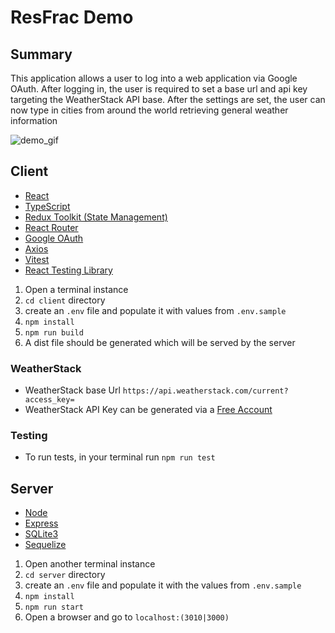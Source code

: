 # ResFrac Demo

## Summary

This application allows a user to log into a web application via Google OAuth. After logging in, the user is required to set a base url and api key targeting the WeatherStack API base. After the settings are set, the user can now type in cities from around the world retrieving general weather information

![demo_gif](https://github.com/user-attachments/assets/46200d7b-353b-46f7-83d7-3509fe881485)

## Client

- [React](https://react.dev/)
- [TypeScript](https://www.typescriptlang.org/)
- [Redux Toolkit (State Management)](https://redux-toolkit.js.org/)
- [React Router](https://reactrouter.com/en/main)
- [Google OAuth](https://www.npmjs.com/package/@react-oauth/google)
- [Axios](https://axios-http.com/docs/intro)
- [Vitest](https://vitest.dev/)
- [React Testing Library](https://testing-library.com/docs/react-testing-library/intro/)

1. Open a terminal instance
2. `cd client` directory
3. create an `.env` file and populate it with values from `.env.sample`
4. `npm install`
5. `npm run build`
6. A dist file should be generated which will be served by the server

### WeatherStack

- WeatherStack base Url `https://api.weatherstack.com/current?access_key=`
- WeatherStack API Key can be generated via a [Free Account](https://weatherstack.com/signup/free)

### Testing

- To run tests, in your terminal run `npm run test`

## Server

- [Node](https://nodejs.org/en)
- [Express](https://expressjs.com/)
- [SQLite3](https://github.com/TryGhost/node-sqlite3)
- [Sequelize](https://sequelize.org/)

1. Open another terminal instance
2. `cd server` directory
3. create an `.env` file and populate it with the values from `.env.sample`
4. `npm install`
5. `npm run start`
6. Open a browser and go to `localhost:(3010|3000)`
